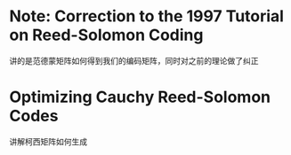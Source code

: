 # Note: Correction to the 1997 Tutorial on Reed-Solomon Coding

讲的是范德蒙矩阵如何得到我们的编码矩阵，同时对之前的理论做了纠正

# Optimizing Cauchy Reed-Solomon Codes

讲解柯西矩阵如何生成

